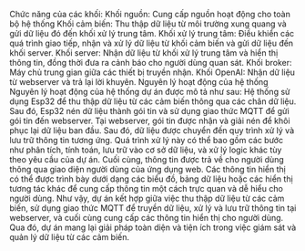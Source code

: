 Chức năng của các khối:
Khối nguồn: Cung cấp nguồn hoạt động cho toàn bộ hệ thống
Khối cảm biến: Thu thập dữ liệu từ môi trường xung quang và gửi dữ liệu đó đến khối xử lý trung tâm.
Khối xử lý trung tâm: Điều khiển các quá trình giao tiếp, nhận và xử lý dữ liệu từ khối cảm biến và gửi dữ liệu đến khối server.
Khối server: Nhận dữ liệu từ khối xử lý trung tâm và hiển thị thông tin, đồng thời đưa ra cảnh báo cho người dùng quan sát.
Khối broker: Máy chủ trung gian giữa các thiết bị truyền nhận.
Khối OpenAI: Nhận dữ liệu từ webserver và trả lại lời khuyên.
Nguyên lý hoạt động của hệ thống
Nguyên lý hoạt động của hệ thống dự án được mô tả như sau: Hệ thống sử dụng Esp32 để thu thập dữ liệu từ các cảm biến thông qua các chân dữ liệu. Sau đó, Esp32 nén dữ liệu thành gói tin và sử dụng giao thức MQTT để gửi gói tin đến webserver.
Tại webserver, gói tin được nhận và giải nén để khôi phục lại dữ liệu ban đầu. Sau đó, dữ liệu được chuyển đến quy trình xử lý và lưu trữ thông tin tương ứng. Quá trình xử lý này có thể bao gồm các bước như phân tích, tính toán, lưu trữ vào cơ sở dữ liệu, và xử lý logic khác tùy theo yêu cầu của dự án.
Cuối cùng, thông tin được trả về cho người dùng thông qua giao diện người dùng của ứng dụng web. Các thông tin hiển thị có thể được trình bày dưới dạng các biểu đồ, bảng dữ liệu hoặc các hiển thị tương tác khác để cung cấp thông tin một cách trực quan và dễ hiểu cho người dùng.
Như vậy, dự án kết hợp giữa việc thu thập dữ liệu từ các cảm biến, sử dụng giao thức MQTT để truyền dữ liệu, xử lý và lưu trữ thông tin tại webserver, và cuối cùng cung cấp các thông tin hiển thị cho người dùng. Qua đó, dự án mang lại giải pháp toàn diện và tiện ích trong việc giám sát và quản lý dữ liệu từ các cảm biến.
